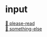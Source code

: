 # input

<!-- index -->

[📄 please-read](please-read.md)\
[📄 something-else](something-else.md)

<!-- /index -->
